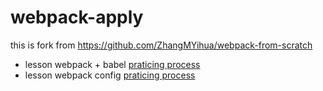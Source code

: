 # webpack-apply
this is fork from https://github.com/ZhangMYihua/webpack-from-scratch
- lesson webpack + babel [praticing process](https://extreme-amethyst-885.notion.site/302-Introduction-to-Webpack-Babel-8b14cd407f82454aa88dcf75715cb115)
- lesson webpack config [praticing process](https://extreme-amethyst-885.notion.site/303-Webpack-Config-4611d3a7b69a44bbbf98fa5ef27fe279)
